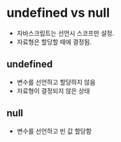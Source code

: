# undefined vs null
- 자바스크립트는 선언시 스코프만 설정.
- 자료형은 할당할 때에 결정됨.

## undefined
- 변수를 선언하고 할당하지 않음
- 자료형이 결정되지 않은 상태

## null
- 변수를 선언하고 빈 값 할당함

